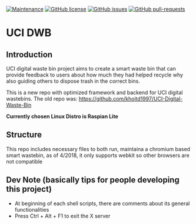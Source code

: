 [![Maintenance](https://img.shields.io/badge/Maintained%3F-yes-green.svg?style=for-the-badge)](https://GitHub.com/abeljim/UCI-DWB/graphs/commit-activity)       [![GitHub license](https://img.shields.io/github/license/abeljim/UCI-DWB.svg?style=for-the-badge)](https://github.com/abeljim/UCI-DWB/blob/master/LICENSE)
        [![GitHub issues](https://img.shields.io/github/issues/abeljim/UCI-DWB.svg?style=for-the-badge)](https://GitHub.com/abeljim/UCI-DWB/issues/)
        [![GitHub pull-requests](https://img.shields.io/github/issues-pr/abeljim/UCI-DWB.svg?style=for-the-badge)](https://GitHub.com/abeljim/UCI-DWB/pull/)



# UCI DWB

## Introduction
UCI digital waste bin project aims to create a smart waste bin that can provide feedback to users about how much they had helped recycle why also guiding others to dispose trash in the correct bins.

This is a new repo with optimized framework and backend for UCI digital wastebins. The old repo was: https://github.com/khoitd1997/UCI-Digital-Waste-Bin

**Currently chosen Linux Distro is Raspian Lite**

## Structure
This repo includes necessary files to both run, maintaina a chromium based smart wastebin, as of 4/2018, it only supports webkit so other browsers are not compatible 

## Dev Note (basically tips for people developing this project)
- At beginning of each shell scripts, there are comments about its general functionalities
- Press Ctrl + Alt + F1 to exit the X server 
